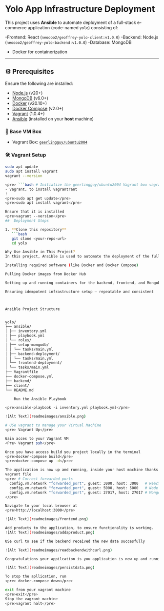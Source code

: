 
# Yolo App Infrastructure Deployment

This project uses **Ansible** to automate deployment of a full-stack e-commerce application (code-named `yolo`) consisting of:

-Frontend: React (`neoooo2/geoffrey-yolo-client:v1.0.0`)
-Backend: Node.js (`neoooo2/geoffrey-yolo-backend:v1.0.0`)
-Database: MongoDB
- Docker for containerization

---
## ⚙️ Prerequisites

Ensure the following are installed:

- [Node.js](https://nodejs.org/) (v20+)
- [MongoDB](https://www.mongodb.com/) (v6.0+)
- [Docker](https://docs.docker.com/) (v20.10+)
- [Docker Compose](https://docs.docker.com/compose/) (v2.0+)
- [Vagrant](https://www.vagrantup.com/) (1.0.4+)
- [Ansible](https://www.ansible.com/) (installed on your **host** machine)

### 🧱 Base VM Box
- Vagrant Box: [`geerlingguy/ubuntu2004`](https://portal.cloud.hashicorp.com/vagrant/discover/geerlingguy/ubuntu2004)

### 🛠️ Vagrant Setup
```bash
sudo apt update
sudo apt install vagrant
vagrant --version

<pre> ```bash # Initialize the geerlingguy/ubuntu2004 Vagrant box vagrant init geerlingguy/ubuntu2004 # Start and provision the Vagrant environment vagrant up ``` </pre>
- vagrant, to install vagrantrant
!
<pre>sudo apt get update</pre>
<pre>sudo apt install vagrant</pre>

Ensure that it is installed
<pre>vagrant --version</pre>
##  Deployment Steps

1. **Clone this repository**
   ```bash
   git clone <your-repo-url>
   cd yolo

Why Use Ansible in This Project?
In this project, Ansible is used to automate the deployment of the full-stack yolo e-commerce application inside a Vagrant-provisioned Ubuntu 20.04 virtual machine. It eliminates the need for manual setup by:

Installing required software (like Docker and Docker Compose)

Pulling Docker images from Docker Hub

Setting up and running containers for the backend, frontend, and MongoDB

Ensuring idempotent infrastructure setup — repeatable and consistent



Ansible Project Structure


yolo/
├── ansible/
│ ├── inventory.yml
│ ├── playbook.yml
│ └── roles/
│ ├── setup-mongodb/
│ │ └── tasks/main.yml
│ ├── backend-deployment/
│ │ └── tasks/main.yml
│ └── frontend-deployment/
│ └── tasks/main.yml
├── Vagrantfile
├── docker-compose.yml
├── backend/
├── client/
└── README.md

    Run the Ansible Playbook

<pre>ansible-playbook -i inventory.yml playbook.yml</pre>

![Alt Text](readmeimages/ansible.png)

# USe vagrant to manage your Virtual Machine
<pre> Vagrant Up</pre>

Gain acces to your Vagrant VM
<Pre> Vagrant ssh</pre>

Once you have access build you project locally in the terminal
<pre>docker-cpmpose build</pre>
<pre>docker-compose up -d</pre> 

The application is now up and running, inside your host machine thanks to port forwading in the
vagrant file
<pre> # Correct forwarded ports
  config.vm.network "forwarded_port", guest: 3000, host: 3000   # React frontend
  config.vm.network "forwarded_port", guest: 5000, host: 5000   # Node backend
  config.vm.network "forwarded_port", guest: 27017, host: 27017 # MongoDB
</pre>

Navigate to your local browser at
<pre>http://localhost:3000</pre>

![Alt Text](readmeimages/frontend.png)

Add products to the application, to ensure functionality is working.
![Alt Text](readmeimages/addaproduct.png)

USe curl to see if the backend received the new data succesfully

![Alt Text](readmeimages/readbackendwithcurl.png)

Congratulations your appilcation is you application is now up and running inside your Vagrant VM(Virtual Machine)

![Alt Text](readmeimages/persistdata.png)

To stop the apllication, run
<pre> docker-compose down</pre>

exit from your vagrant machine
<pre>exit</pre>
Stop the vagrant machine
<pre>vagrant halt</pre>